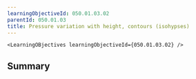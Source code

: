 ```yaml
---
learningObjectiveId: 050.01.03.02
parentId: 050.01.03
title: Pressure variation with height, contours (isohypses)
---
```


```tsx eval
<LearningOBjectives learningObjectiveId={050.01.03.02} />
```

## Summary
